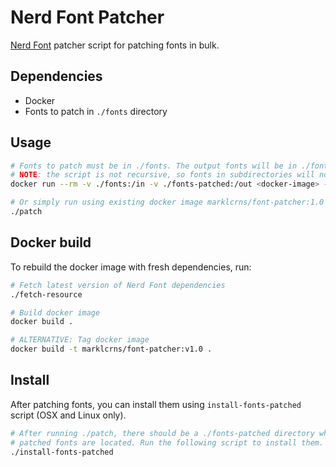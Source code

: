 # Nerd Font Patcher

[Nerd Font](https://github.com/ryanoasis/nerd-fonts) patcher script for patching
fonts in bulk.

## Dependencies

- Docker
- Fonts to patch in `./fonts` directory

## Usage

```bash
# Fonts to patch must be in ./fonts. The output fonts will be in ./fonts-patched
# NOTE: the script is not recursive, so fonts in subdirectories will not be patched
docker run --rm -v ./fonts:/in -v ./fonts-patched:/out <docker-image> --careful --complete --progressbars

# Or simply run using existing docker image marklcrns/font-patcher:1.0
./patch
```

## Docker build

To rebuild the docker image with fresh dependencies, run:

```bash
# Fetch latest version of Nerd Font dependencies
./fetch-resource

# Build docker image
docker build .

# ALTERNATIVE: Tag docker image
docker build -t marklcrns/font-patcher:v1.0 .
```

## Install

After patching fonts, you can install them using `install-fonts-patched` script
(OSX and Linux only).

```bash
# After running ./patch, there should be a ./fonts-patched directory where the
# patched fonts are located. Run the following script to install them.
./install-fonts-patched
```
